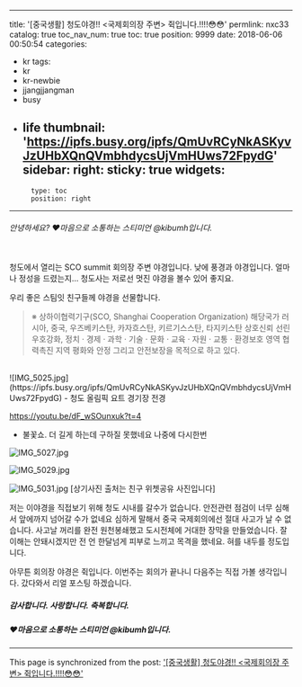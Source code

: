 
---
title: '[중국생활] 청도야경!! <국제회의장 주변> 쥑입니다.!!!!😳😳'
permlink: nxc33
catalog: true
toc_nav_num: true
toc: true
position: 9999
date: 2018-06-06 00:50:54
categories:
- kr
tags:
- kr
- kr-newbie
- jjangjjangman
- busy
- life
thumbnail: 'https://ipfs.busy.org/ipfs/QmUvRCyNkASKyvJzUHbXQnQVmbhdycsUjVmHUws72FpydG'
sidebar:
    right:
        sticky: true
widgets:
    -
        type: toc
        position: right
---


###### 안녕하세요? ♥마음으로 소통하는 스티미언 @kibumh입니다.
<br>
청도에서 열리는 SCO summit 회의장 주변 야경입니다.
낮에 풍경과 야경입니다.
얼마나 정성을 드렸는지...  
청도사는 저로선 멋진 야경을 볼수 있어 좋지요.

우리 좋은 스팀잇 친구들께 야경을 선물합니다.

>※ 상하이협력기구(SCO, Shanghai Cooperation Organization)
해당국가 러시아, 중국, 우즈베키스탄, 카자흐스탄, 키르기스스탄, 타지키스탄
상호신뢰 선린우호강화, 정치 · 경제 · 과학 · 기술 · 문화 · 교육 · 자원 · 교통 · 환경보호 영역 
>협력촉진 지역 평화와 안정 그리고 안전보장을 목적으로 하고 있다.


<br>
![IMG_5025.jpg](https://ipfs.busy.org/ipfs/QmUvRCyNkASKyvJzUHbXQnQVmbhdycsUjVmHUws72FpydG)
- 청도 올림픽 요트 경기장 전경

https://youtu.be/dF_wSOunxuk?t=4
- 불꽃쇼. 더 길게 하는데 구하질 못했네요 나중에 다시한번

![IMG_5027.jpg](https://ipfs.busy.org/ipfs/QmNv6i266DYKP2qTfmE6sY7V762u7DcvoMPPDh1mcGS4Wf)


![IMG_5029.jpg](https://ipfs.busy.org/ipfs/QmTvCWJ7YQFciHKP7tNmGQbamXPqJCk9QjWeLQcgnQjidq)


![IMG_5031.jpg](https://ipfs.busy.org/ipfs/QmWe3MRGMriQJFLruz7JRURh1wjV2BoFVrrxdCjbVwGKwX)
[상기사진 출처는 친구 위쳇공유 사진입니다]

저는 이야경을 직접보기 위해 청도 시내를 갈수가 없습니다.
안전관련 점검이 너무 심해서 앞에까지 넘어갈 수가 없네요
심하게 말해서 중국 국제회의에선 절대 사고가 날 수 없습니다.
사고날 꺼리를 완전 원천봉쇄했고 도시전체에 거대한 장막을
만들었습니다. 잘 이해는 안돼시겠지만 전 언 한달넘게
피부로 느끼고 목격을 했네요. 혀를 내두를 정도입니다.

아무튼 회의장 야경은 쥑입니다.
이번주는 회의가 끝나니 다음주는 직접 가볼 생각입니다.
갔다와서 리얼 포스팅 하겠습니다.

##### 감사합니다. 사랑합니다. 축복합니다.
##### ♥마음으로 소통하는 스티미언 @kibumh입니다.

- - -

This page is synchronized from the post: ['[중국생활] 청도야경!! <국제회의장 주변> 쥑입니다.!!!!😳😳'](https://steemit.com/@kibumh/nxc33)
